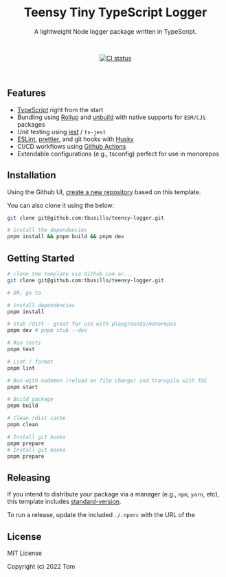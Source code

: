 <br/>
<h1 align="center">
  Teensy Tiny TypeScript Logger
</h1>
<p align="middle">
  A lightweight Node logger package written in TypeScript.
  </p>
<br/>
<p align="center">
  <a href="https://github.com/tbusillo/teensy-logger/actions/workflows"><img src="https://github.com/tbusillo/teensy-logger/actions/workflows/test.yml/badge.svg" alt="CI status"></a>
</p>
<br/>

## Features

- [TypeScript](https://www.typescriptlang.org/) right from the start
- Bundling using [Rollup](https://github.com/rollup/rollup) and [unbuild](https://github.com/unjs/unbuild) with native supports for `ESM/CJS` packages
- Unit testing using [jest](https://jestjs.io/) / `ts-jest`
- [ESLint](https://github.com/eslint/eslint), [prettier](https://github.com/prettier/prettier), and git hooks with [Husky](https://github.com/typicode/husky)
- CI/CD workflows using [Github Actions](https://docs.github.com/en/actions)
- Extendable configurations (e.g., tsconfig) perfect for use in monorepos

## Installation

Using the Github UI, [create a new repository](https://github.com/tbusillo/teensy-logger/generate) based on this template.

You can also clone it using the below:

```bash
git clone git@github.com:tbusillo/teensy-logger.git

# install the dependencies
pnpm install && pnpm build && pnpm dev
```

## Getting Started

```bash
# clone the template via Github.com or...
git clone git@github.com:tbusillo/teensy-logger.git

# OR, go to

# install dependencies
pnpm install

# stub /dist - great for use with playgrounds/monorepos
pnpm dev # pnpm stub --dev

# Run tests
pnpm test

# Lint / format
pnpm lint

# Run with nodemon (reload on file change) and transpile with TSC
pnpm start

# Build package
pnpm build

# Clean /dist cache
pnpm clean

# Install git hooks
pnpm prepare
# Install git hooks
pnpm prepare
```

## Releasing

If you intend to distribute your package via a manager (e.g., `npm`, `yarn`, etc), this template
includes [standard-version](https://github.com/conventional-changelog/standard-version).

To run a release, update the included `./.npmrc` with the URL of the

## License

MIT License

Copyright (c) 2022 Tom
